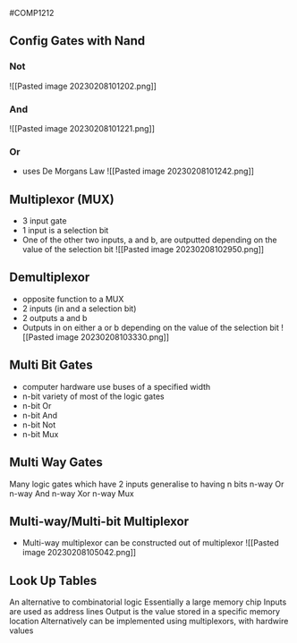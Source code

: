 #COMP1212
## Config Gates with Nand
### Not
![[Pasted image 20230208101202.png]]
### And
![[Pasted image 20230208101221.png]]
### Or
- uses De Morgans Law
![[Pasted image 20230208101242.png]]

## Multiplexor (MUX)
- 3 input gate
- 1 input is a selection bit
- One of the other two inputs, a and b, are outputted depending on the value of the selection bit
![[Pasted image 20230208102950.png]]

## Demultiplexor
- opposite function to a MUX
- 2 inputs (in and a selection bit)
- 2 outputs a and b
- Outputs in on either a or b depending on the value of the selection bit
![[Pasted image 20230208103330.png]]

## Multi Bit Gates
- computer hardware use buses of a specified width
- n-bit variety of most of the logic gates
- n-bit Or
- n-bit And
- n-bit Not
- n-bit Mux

## Multi Way Gates
Many logic gates which have 2 inputs generalise to having n bits
n-way Or
n-way And
n-way Xor
n-way Mux

## Multi-way/Multi-bit Multiplexor
- Multi-way multiplexor can be constructed out of multiplexor
![[Pasted image 20230208105042.png]]

## Look Up Tables
An alternative to combinatorial logic
Essentially a large memory chip
Inputs are used as address lines
Output is the value stored in a specific memory location
Alternatively can be implemented using multiplexors, with hardwire values